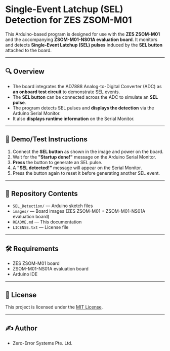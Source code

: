 # Single-Event Latchup (SEL) Detection for ZES ZSOM-M01

This Arduino-based program is designed for use with the **ZES ZSOM-M01** and the accompanying **ZSOM-M01-NS01A evaluation board**. It monitors and detects **Single-Event Latchup (SEL) pulses** induced by the **SEL button** attached to the board.

---

## 🔍 Overview

- The board integrates the AD7888 Analog-to-Digital Converter (ADC) as **an onboard test circuit** to demonstrate SEL events.  
- The **SEL button** can be connected across the ADC to simulate an **SEL pulse**.  
- The program detects SEL pulses and **displays the detection** via the Arduino Serial Monitor.  
- It also **displays runtime information** on the Serial Monitor.

---

## 🧪 Demo/Test Instructions

1. Connect the **SEL button** as shown in the image and power on the board.  
2. Wait for the **"Startup done!"** message on the Arduino Serial Monitor.  
3. **Press** the button to generate an SEL pulse.  
4. A **"SEL detected!"** message will appear on the Serial Monitor.  
5. Press the button again to reset it before generating another SEL event.

---

## 📁 Repository Contents

- `SEL_Detection/` — Arduino sketch files  
- `images/` — Board images (ZES ZSOM-M01 + ZSOM-M01-NS01A evaluation board)  
- `README.md` — This documentation  
- `LICENSE.txt` — License file  

---

## 🛠️ Requirements

- ZES ZSOM-M01 board  
- ZSOM-M01-NS01A evaluation board  
- Arduino IDE  

---

## 📜 License

This project is licensed under the [MIT License](LICENSE).

---

## ✍️ Author

- Zero-Error Systems Pte. Ltd.
